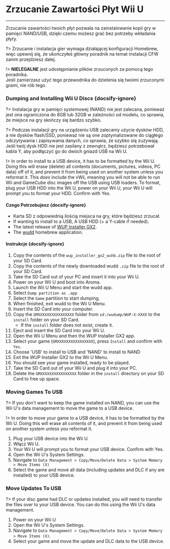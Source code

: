 # Zrzucanie Zawartości Płyt Wii U
---
Zrzucanie zawartości twoich płyt pozwala na zainstalowanie kopii gry w pamięci NAND/USB, dzięki czemu możesz grać bez potrzeby wkładania płyty.

?> Zrzucanie i instalacja gier wymaga działającej konfiguracji Homebrew, więc upewnij się, że ukończyłeś główny poradnik na temat instalacji CFW zanim przejdziesz dalej.

!> **NIELEGALNE** jest udostępnianie plików zrzuconych za pomocą tego poradnika.  
Jeśli zamierzasz użyć tego przewodnika do dzielenia się twoimi zrzuconymi grami, nie rób tego.

### Dumping and Installing Wii U Discs {docsify-ignore}

?> Instalacja gry w pamięci systemowej (NAND) nie jest zalecana, ponieważ jest ona ograniczona do 8GB lub 32GB w zależności od modelu, co sprawia, że miejsce na gry skończy się bardzo szybko.

?> Podczas instalacji gry na urządzeniu USB zalecamy użycie dysków HDD, a nie dysków flash/SSD, ponieważ nie są one zoptymalizowane do ciągłego odczytywania i zapisywania danych, co sprawia, że szybko się zużywają. Jeśli twój dysk HDD nie jest zasilany z zewnątrz, będziesz potrzebował kabla Y, aby podłączyć go do dwóch gniazd USB na Wii U.

!> In order to install to a USB device, it has to be formatted by the Wii U. Doing this will erase (delete) all contents (documents, pictures, videos, PC data) off of it, and prevent it from being used on another system unless you reformat it. This *does* include the vWii, meaning you will not be able to run Wii and GameCube disc images off the USB using USB loaders. To format, plug your USB HDD into the Wii U, power on your Wii U, your Wii U will prompt you to format your HDD. Confirm with Yes.

#### Czego Potrzebujesz {docsify-ignore}

- Karta SD z odpowiednią ilością miejsca na gry, które będziesz zrzucał.
- If wanting to install to a USB, A USB HDD (+ a Y-cable if needed).
- The latest release of [WUP Installer GX2](https://wiiu.cdn.fortheusers.org/zips/wup_installer_gx2_wuhb.zip).
- The [wudd](https://wiiu.cdn.fortheusers.org/zips/wudd.zip) homebrew application.

#### Instrukcje {docsify-ignore}

1. Copy the contents of the `wup_installer_gx2_wuhb.zip` file to the root of your SD Card.
1. Copy the contents of the newly downloaded wudd `.zip` file to the root of your SD Card.
1. Take the SD Card out of your PC and insert it into your Wii U.
1. Power on your Wii U and boot into Aroma.
1. Launch the Wii U Menu and start the wudd app.
1. Select `Dump partition as .app`
1. Select the `Game` partition to start dumping.
1. When finished, exit wudd to the Wii U Menu.
1. Insert the SD Card into your computer.
1. Copy the `GMXXXXXXXXXXXXXXXX` folder from `sd:/wudump/WUP-X-XXXX` to the `install` folder on your SD Card.
    - If the `install` folder does not exist, create it.
1. Eject and insert the SD Card into your Wii U.
1. Open the Wii U Menu and then the WUP Installer GX2 app.
1. Select your game (`GMXXXXXXXXXXXXXXXX`), press `Install` and confirm with `Yes`.
1. Choose 'USB' to install to USB and 'NAND' to install to NAND
1. Exit the WUP Installer GX2 to the Wii U Menu.
1. You should see your game installed, ready to be played.
1. Take the SD Card out of your Wii U and plug it into your PC.
1. Delete the `GMXXXXXXXXXXXXXXXX` folder in the `install` directory on your SD Card to free up space.

### Moving Games To USB

?> If you don't want to keep the game installed on NAND, you can use the Wii U's data management to move the game to a USB device.

!> In order to move your game to a USB device, it has to be formatted by the Wii U. Doing this will erase all contents of it, and prevent it from being used on another system unless you reformat it.

1. Plug your USB device into the Wii U.
1. Włącz Wii U.
1. Your Wii U will prompt you to format your USB device. Confirm with Yes.
1. Open the Wii U's System Settings.
1. Navigate to `Data Management > Copy/Move/Delete Data > System Memory > Move Items (X)`
1. Select the game and move all data (including updates and DLC if any are installed) to your USB device.

### Move Updates To USB

?> If your disc game had DLC or updates installed, you will need to transfer the files over to your USB device. You can do this using the Wii U's data management.

1. Power on your Wii U
1. Open the Wii U's System Settings.
1. Navigate to `Data Management > Copy/Move/Delete Data > System Memory > Move Items (X)`.
1. Select your game and move the update and DLC data to the USB device.
